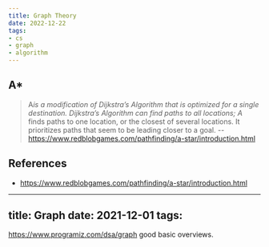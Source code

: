 ```yaml
---
title: Graph Theory
date: 2022-12-22
tags:
- cs
- graph
- algorithm
---
```


## A*

> A*is a modification of Dijkstra’s Algorithm that is optimized for a single destination. Dijkstra’s Algorithm can find paths to all locations; A* finds paths to one location, or the closest of several locations. It prioritizes paths that seem to be leading closer to a goal.
-- <https://www.redblobgames.com/pathfinding/a-star/introduction.html>

## References

- <https://www.redblobgames.com/pathfinding/a-star/introduction.html>
---
title: Graph
date: 2021-12-01
tags:
---

https://www.programiz.com/dsa/graph good basic overviews.

